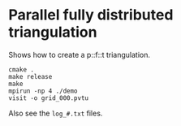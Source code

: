 # Parallel fully distributed triangulation

Shows how to create a p::f::t triangulation.

```shell
cmake .
make release
make
mpirun -np 4 ./demo
visit -o grid_000.pvtu
```

Also see the `log_#.txt` files.
